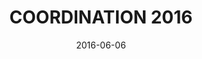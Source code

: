 ---
title: COORDINATION 2016
summary: __PC chair__ - IFIP International Conference on Coordination Models and Languages
# authors:
# - joseproenca
tags: []
categories: []
date: "2016-06-06"
# lastMod: "2019-09-05T00:00:00Z"
featured: false
draft: false

# Featured image
# To use, add an image named `featured.jpg/png` to your page's folder. 
image:
  caption: ""
  focal_point: ""

# Projects (optional).
#   Associate this post with one or more of your projects.
#   Simply enter your project's folder or file name without extension.
#   E.g. `projects = ["internal-project"]` references 
#   `content/project/deep-learning/index.md`.
#   Otherwise, set `projects = []`.
projects: []

# Optional external URL for project (replaces project detail page).
external_link: http://2016.discotec.org/index6ceb.html?MG=20&Mid=5&sub1=1
---